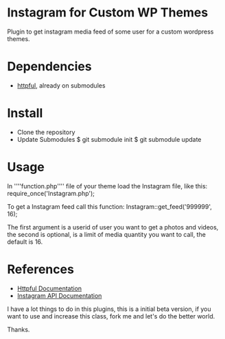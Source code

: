 Instagram for Custom WP Themes
==============================

Plugin to get instagram media feed of some user for a custom wordpress themes.

# Dependencies

* [httpful](https://github.com/nategood/httpful), already on submodules

# Install 

* Clone the repository
* Update Submodules
    $ git submodule init
    $ git submodule update

# Usage
    
In ''''function.php'''' file of your theme load the Instagram file, like this:
    require_once('Instagram.php');

To get a Instagram feed call this function:
    Instagram::get_feed('999999', 16);

The first argument is a userid of user you want to get a photos and videos, the second is optional, is a limit of media quantity you want to call, the default is 16.

# References

* [Httpful Documentation](http://phphttpclient.com/)
* [Instagram API Documentation](http://instagram.com/developer/)

I have a lot things to do in this plugins, this is a initial beta version, if you want to use and increase this class, fork me and let's do the better world.

Thanks.